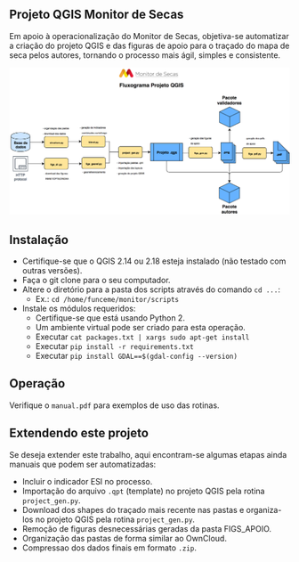 Projeto QGIS Monitor de Secas
-----------------------

Em apoio à operacionalização do Monitor de Secas, objetiva-se automatizar a criação do projeto QGIS e das figuras de apoio para o traçado do mapa de seca pelos autores, tornando o processo mais ágil, simples e consistente.

![alt text](https://github.com/dxbezerra/drough-monitoring-tools/blob/main/MS_fluxograma.png)

Instalação
----------------------

* Certifique-se que o QGIS 2.14 ou 2.18 esteja instalado (não testado com outras versões).
* Faça o git clone para o seu computador.
* Altere o diretório para a pasta dos scripts através do comando `cd ...`:
    * Ex.: `cd /home/funceme/monitor/scripts`
* Instale os módulos requeridos:
    * Certifique-se que está usando Python 2.
    * Um ambiente virtual pode ser criado para esta operação.
    * Executar `cat packages.txt | xargs sudo apt-get install`
    * Executar `pip install -r requirements.txt`
    * Executar `pip install GDAL==$(gdal-config --version)`

Operação
-----------------------

Verifique o `manual.pdf` para exemplos de uso das rotinas.

Extendendo este projeto
-------------------------

Se deseja extender este trabalho, aqui encontram-se algumas etapas ainda manuais que podem ser automatizadas:

* Incluir o indicador ESI no processo.
* Importação do arquivo `.qpt` (template) no projeto QGIS pela rotina `project_gen.py`.
* Download dos shapes do traçado mais recente nas pastas e organiza-los no projeto QGIS pela rotina `project_gen.py`.
* Remoção de figuras desnecessárias geradas da pasta FIGS_APOIO.
* Organização das pastas de forma similar ao OwnCloud.
* Compressao dos dados finais em formato `.zip`.
